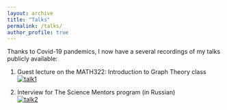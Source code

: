 ```yaml
---
layout: archive
title: "Talks"
permalink: /talks/
author_profile: true
---
```


Thanks to Covid-19 pandemics, I now have a several recordings of my talks publicly available:

1. Guest lecture on the MATH322:  Introduction to Graph Theory class\
[![talk1](http://metalichen.github.io/images/talk1.png)](https://www.youtube.com/watch?v=o5TWZaQI8Hc&ab_channel=SeidonAlsaody%27sMathChannel)

2. Interview for The Science Mentors program (in Russian)\
[![talk2](http://metalichen.github.io/images/talk2.jpg)](https://www.youtube.com/watch?v=1G5a-NEvQRI&t=2s&ab_channel=TheScienceMentors)
